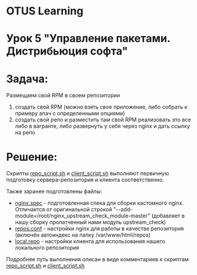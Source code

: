 # OTUS Learning
# Урок 5 "Управление пакетами. Дистрибьюция софта"


# Задача:

Размещаем свой RPM в своем репозитории
1) создать свой RPM (можно взять свое приложение, либо собрать к примеру апач с определенными опциями)
2) создать свой репо и разместить там свой RPM
реализовать это все либо в вагранте, либо развернуть у себя через nginx и дать ссылку на репо 


# Решение:

Скрипты [repo_script.sh](repo_script.sh) и [client_script.sh](client_script.sh) выполняют первичную подготовку сервера-репозитория и клиента соответственно.

Также заранее подготовлены файлы:
* [nginx.spec](nginx.spec) - подготовленная спека для сборки кастомного nginx. Отличается от оригинальной строкой "--add-module=/root/nginx_upstream_check_module-master" (добавляет в нашу сборку пропатченный нами модуль upstream_check)
* [repos.conf](repos.conf) - настройки nginx для работы в качестве репозитория (включён автоиндекс на папку /var/www/html/repos)
* [local.repo](local.repo) - настройки клиента для использования нашего локального репозитория

Подробнее путь выполнения описан в виде комментариев к скриптам [repo_script.sh](repo_script.sh) и [client_script.sh](client_script.sh)
